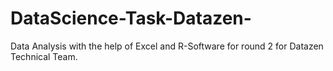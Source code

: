 # DataScience-Task-Datazen-
Data Analysis with the help of Excel and R-Software for round 2 for Datazen Technical Team.
